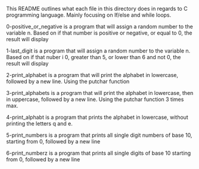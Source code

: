This README outlines what each file in this directory does in regards to C programming language. Mainly focusing on If/else and while loops.

0-positive_or_negative is a program that will assign a random number to the variable n. Based on if that number is positive or negative, or equal to 0, the result will display

1-last_digit is a program that will assign a random number to the variable n. Based on if that nuber i 0, greater than 5, or lower than 6 and not 0, the result will display

2-print_alphabet is a program that will print the alphabet in lowercase, followed by a new line. Using the putchar function

3-print_alphabets is a program that will print the alphabet in lowercase, then in uppercase, followed by a new line. Using the putchar function 3 times max.

4-print_alphabt is a program that prints the alphabet in lowercase, without printing the letters q and e.

5-print_numbers is a program that prints all single digit numbers of base 10, starting from 0, followed by a new line

6-print_numberz is a program that prints all single digits of base 10 starting from 0, followed by a new line